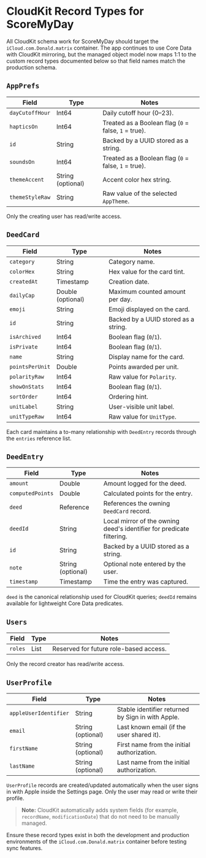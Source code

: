 # CloudKit Record Types for ScoreMyDay

All CloudKit schema work for ScoreMyDay should target the `iCloud.com.Donald.matrix`
container. The app continues to use Core Data with CloudKit mirroring, but the
managed object model now maps 1:1 to the custom record types documented below so
that field names match the production schema.

## `AppPrefs`

| Field | Type | Notes |
| --- | --- | --- |
| `dayCutoffHour` | Int64 | Daily cutoff hour (0–23). |
| `hapticsOn` | Int64 | Treated as a Boolean flag (`0` = false, `1` = true). |
| `id` | String | Backed by a UUID stored as a string. |
| `soundsOn` | Int64 | Treated as a Boolean flag (`0` = false, `1` = true). |
| `themeAccent` | String (optional) | Accent color hex string. |
| `themeStyleRaw` | String | Raw value of the selected `AppTheme`. |

Only the creating user has read/write access.

## `DeedCard`

| Field | Type | Notes |
| --- | --- | --- |
| `category` | String | Category name. |
| `colorHex` | String | Hex value for the card tint. |
| `createdAt` | Timestamp | Creation date. |
| `dailyCap` | Double (optional) | Maximum counted amount per day. |
| `emoji` | String | Emoji displayed on the card. |
| `id` | String | Backed by a UUID stored as a string. |
| `isArchived` | Int64 | Boolean flag (`0`/`1`). |
| `isPrivate` | Int64 | Boolean flag (`0`/`1`). |
| `name` | String | Display name for the card. |
| `pointsPerUnit` | Double | Points awarded per unit. |
| `polarityRaw` | Int64 | Raw value for `Polarity`. |
| `showOnStats` | Int64 | Boolean flag (`0`/`1`). |
| `sortOrder` | Int64 | Ordering hint. |
| `unitLabel` | String | User-visible unit label. |
| `unitTypeRaw` | Int64 | Raw value for `UnitType`. |

Each card maintains a to-many relationship with `DeedEntry` records through the
`entries` reference list.

## `DeedEntry`

| Field | Type | Notes |
| --- | --- | --- |
| `amount` | Double | Amount logged for the deed. |
| `computedPoints` | Double | Calculated points for the entry. |
| `deed` | Reference | References the owning `DeedCard` record. |
| `deedId` | String | Local mirror of the owning deed's identifier for predicate filtering. |
| `id` | String | Backed by a UUID stored as a string. |
| `note` | String (optional) | Optional note entered by the user. |
| `timestamp` | Timestamp | Time the entry was captured. |

`deed` is the canonical relationship used for CloudKit queries; `deedId`
remains available for lightweight Core Data predicates.

## `Users`

| Field | Type | Notes |
| --- | --- | --- |
| `roles` | List<Int64> | Reserved for future role-based access. |

Only the record creator has read/write access.

## `UserProfile`

| Field | Type | Notes |
| --- | --- | --- |
| `appleUserIdentifier` | String | Stable identifier returned by Sign in with Apple. |
| `email` | String (optional) | Last known email (if the user shared it). |
| `firstName` | String (optional) | First name from the initial authorization. |
| `lastName` | String (optional) | Last name from the initial authorization. |

`UserProfile` records are created/updated automatically when the user signs in
with Apple inside the Settings page. Only the user may read or write their
profile.

> **Note:** CloudKit automatically adds system fields (for example,
> `recordName`, `modificationDate`) that do not need to be manually managed.

Ensure these record types exist in both the development and production
environments of the `iCloud.com.Donald.matrix` container before testing
sync features.
